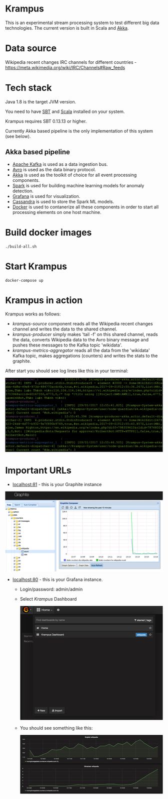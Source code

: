 # Krampus

This is an experimental stream processing system to test different big data technologies. The current version is built in 
Scala and [Akka](https://github.com/akka/akka). 

# Data source

Wikipedia recent changes IRC channels for different countries - https://meta.wikimedia.org/wiki/IRC/Channels#Raw_feeds

# Tech stack

Java 1.8 is the target JVM version.

You need to have [SBT](http://www.scala-sbt.org/download.html) and [Scala](https://www.scala-lang.org/) installed on your system.

Krampus requires SBT 0.13.13 or higher.

Currently Akka based pipeline is the only implementation of this system (see below). 

## Akka based pipeline

* [Apache Kafka](https://kafka.apache.org/) is used as a data ingestion bus.
* [Avro](https://avro.apache.org/) is used as the data binary protocol. 
* [Akka](https://github.com/akka/akka) is used as the toolkit of choice for all event processing components.
* [Spark](https://spark.apache.org/) is used for building machine learning models for anomaly detection.
* [Grafana](https://grafana.com/) is used for visualization.
* [Cassandra](http://cassandra.apache.org/) is used to store the Spark ML models.
* [Docker](https://www.docker.com/) is used to contanerize all these components in order to start all processing elements on one host machine.

# Build docker images ###
    ./build-all.sh 
    
# Start Krampus ###
    docker-compose up
    
# Krampus in action ###

Krampus works as follows:

* _krampus-source_ component reads all the Wikipedia recent changes channel and writes the data to the shared channel.
* _krampus-producer_ simply makes 'tail -f' on this shared channel, reads the data, converts Wikipedia data to the Avro binary message and pushes these messages to the Kafka topic 'wikidata'.
* _krampus-metrics-aggregator_ reads all the data from the 'wikidata' Kafka topic, makes aggregations (counters) and writes the stats to the graphite.

After start you should see log lines like this in your terminal:

![Terminal](https://raw.githubusercontent.com/codejitsu/krampus/master/doc/img/command-line.png)

# Important URLs

* [localhost:81](http://localhost:81) - this is your Graphite instance

![Graphite](https://raw.githubusercontent.com/codejitsu/krampus/master/doc/img/graphite.png)
   
* [localhost:80](http://localhost:80) - this is your Grafana instance.
    * Login/password: admin/admin
    * Select _Krampus_ Dashboard
    
      ![Grafana](https://raw.githubusercontent.com/codejitsu/krampus/master/doc/img/grafana.png)
      
    * You should see something like this:
    
      ![Grafana](https://raw.githubusercontent.com/codejitsu/krampus/master/doc/img/grafana-dashboard.png)